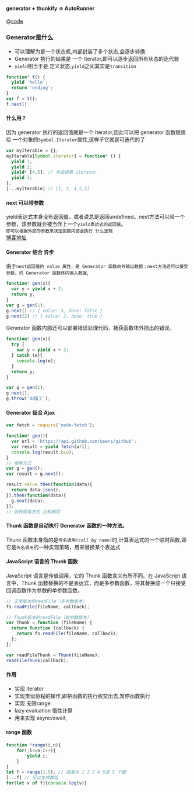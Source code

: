 #### generator + thunkify => AutoRunner
@[code](./js/thunkify.js)


### Generator是什么
- 可以理解为是一个状态机,内部封装了多个状态,会逐步转换.    
- Generator 执行的结果是 一个 Iterator,即可以逐步返回所有状态的迭代器   
- `yield`相当于是 定义状态,`yield`之间其实是`transition`
```js
function* t() {
  yield 'hello';
  return 'ending';
}
var f = t();
f.next()
```
#### 什么用 ? 
因为 generator 执行的返回值就是一个 Iterator,因此可以把 generator 函数赋值给 一个对象的`Symbol.Iterator`属性,这样子它就是可迭代的了  
```js
var myIterable = {};
myIterable[Symbol.iterator] = function* () {
  yield 1;
  yield 2;
  yield* [4,5]; // 也会调用 iterator
  yield 3;
};
[...myIterable] // [1, 2, 4,5,3]
```

#### next 可以带参数
yield表达式本身没有返回值，或者说总是返回undefined。next方法可以带一个参数，该参数就会被当作上一个`yield表达式的返回值`。   
`即可以根据外部的参数来决定函数内部会执行 什么逻辑`  
[博客地址](https://es6.ruanyifeng.com/#docs/generator#next-%E6%96%B9%E6%B3%95%E7%9A%84%E5%8F%82%E6%95%B0)


#### Generator 结合 异步
由于`next返回值的 value 属性，是 Generator 函数向外输出数据；next方法还可以接受参数，向 Generator 函数体内输入数据`,  
```js
function* gen(x){
  var y = yield x + 2;
  return y;
}
var g = gen(1);
g.next() // { value: 3, done: false }
g.next(2) // { value: 2, done: true }
```
Generator 函数内部还可以部署错误处理代码，捕获函数体外抛出的错误。

```js
function* gen(x){
  try {
    var y = yield x + 2;
  } catch (e){
    console.log(e);
  }
  return y;
}

var g = gen(1);
g.next();
g.throw('出错了');
```

#### Generator 结合 Ajax
```js
var fetch = require('node-fetch');

function* gen(){
  var url = 'https://api.github.com/users/github';
  var result = yield fetch(url);
  console.log(result.bio);
}
// 使用方式
var g = gen();
var result = g.next();

result.value.then(function(data){
  return data.json();
}).then(function(data){
  g.next(data);
});
// 这种使用方式 比较麻烦
```

#### Thunk 函数是自动执行 Generator 函数的一种方法。  
Thunk 函数本身指的是`传名调用(call by name)`时,计算表达式的一个临时函数,即它是`传名调用`的一种实现策略，用来替换某个表达式  
#### JavaScript 语言的 Thunk 函数
JavaScript 语言是传值调用，它的 Thunk 函数含义有所不同。在 JavaScript 语言中，Thunk 函数替换的不是表达式，而是多参数函数，将其替换成一个只接受回调函数作为参数的单参数函数。  
```js
// 正常版本的readFile（多参数版本）
fs.readFile(fileName, callback);

// Thunk版本的readFile（单参数版本）
var Thunk = function (fileName) {
  return function (callback) {
    return fs.readFile(fileName, callback);
  };
};

var readFileThunk = Thunk(fileName);
readFileThunk(callback);
```

#### 作用
- 实现 iterator 
- 实现类似协程的操作,即把函数的执行权交出去,暂停函数执行    
- 实现 无限range  
- lazy evaluation 惰性计算  
- 用来实现 async/await,  


#### range 函数
```js
function *range(i,n){
    for(;i<=n;i++){
        yield i;
    }
}
let f = range(1,5); // 结果为 1 2 3 4 5这 5 个数
[...f] // 可以生成数组
for(let v of f){console.log(v)}
```